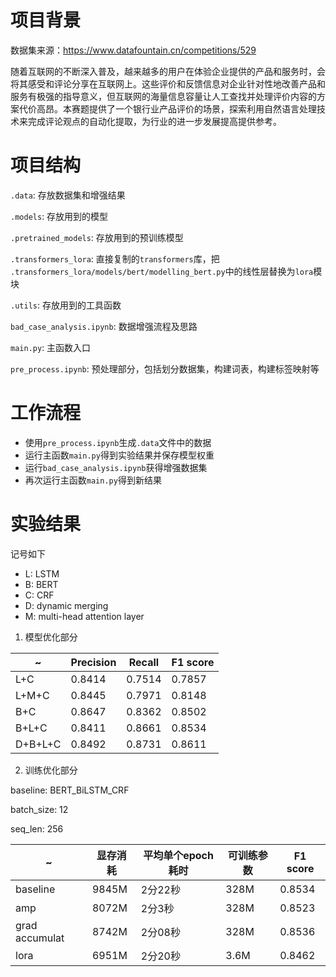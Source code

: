 # 项目背景
数据集来源：<https://www.datafountain.cn/competitions/529>

随着互联网的不断深入普及，越来越多的用户在体验企业提供的产品和服务时，会将其感受和评论分享在互联网上。这些评价和反馈信息对企业针对性地改善产品和服务有极强的指导意义，但互联网的海量信息容量让人工查找并处理评价内容的方案代价高昂。本赛题提供了一个银行业产品评价的场景，探索利用自然语言处理技术来完成评论观点的自动化提取，为行业的进一步发展提高提供参考。

# 项目结构
`.data`: 存放数据集和增强结果

`.models`: 存放用到的模型

`.pretrained_models`: 存放用到的预训练模型

`.transformers_lora`: 直接复制的`transformers`库，把 `.transformers_lora/models/bert/modelling_bert.py`中的线性层替换为`lora`模块

`.utils`: 存放用到的工具函数

`bad_case_analysis.ipynb`: 数据增强流程及思路

`main.py`: 主函数入口

`pre_process.ipynb`: 预处理部分，包括划分数据集，构建词表，构建标签映射等

# 工作流程
- 使用`pre_process.ipynb`生成`.data`文件中的数据
- 运行主函数`main.py`得到实验结果并保存模型权重
- 运行`bad_case_analysis.ipynb`获得增强数据集
- 再次运行主函数`main.py`得到新结果

# 实验结果
记号如下
- L: LSTM
- B: BERT
- C: CRF
- D: dynamic merging
- M: multi-head attention layer
1. 模型优化部分

  | ~ | Precision | Recall | F1 score |
  | - | - | - | - |
  | L+C | 0.8414 | 0.7514 | 0.7857 |
  | L+M+C | 0.8445 | 0.7971 | 0.8148 |
  | B+C | 0.8647 | 0.8362 | 0.8502 |
  | B+L+C | 0.8411 | 0.8661 | 0.8534 |
  | D+B+L+C | 0.8492 | 0.8731 | 0.8611 |
2. 训练优化部分

  baseline: BERT_BiLSTM_CRF
  
  batch_size: 12
  
  seq_len: 256

  | ~ | 显存消耗 | 平均单个epoch耗时 | 可训练参数 | F1 score |
  | - | - | - | - | - |
  | baseline | 9845M | 2分22秒 | 328M | 0.8534 |
  | amp | 8072M | 2分3秒 | 328M | 0.8523 |
  | grad accumulat | 8742M | 2分08秒 | 328M | 0.8536 |
  | lora | 6951M | 2分20秒 | 3.6M | 0.8462 |
  
